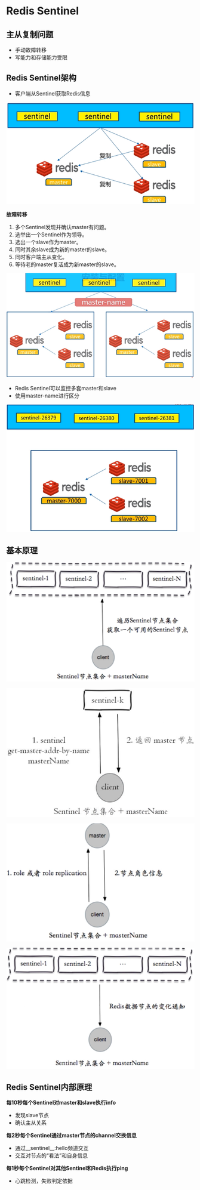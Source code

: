 # Redis Sentinel

## 主从复制问题

- 手动故障转移
- 写能力和存储能力受限

## Redis Sentinel架构

- 客户端从Sentinel获取Redis信息

![Redis Sentinel](assets/8-1.png)

**故障转移**

1. 多个Sentinel发现并确认master有问题。
2. 选举出一个Sentinel作为领导。
3. 选出一个slave作为master。
4. 同时其余slave成为新的master的slave。
5. 同时客户端主从变化。
6. 等待老的master复活成为新master的slave。

![Redis Sentinel](assets/8-2.png)

- Redis Sentinel可以监控多套master和slave
- 使用master-name进行区分

![Redis Sentinel架构](assets/8-3.png)

## 基本原理

![基本原理](assets/8-4.png)

![基本原理](assets/8-5.png)

![基本原理](assets/8-6.png)

![基本原理](assets/8-7.png)

## Redis Sentinel内部原理

**每10秒每个Sentinel对master和slave执行info**

- 发现slave节点
- 确认主从关系

**每2秒每个Sentinel通过master节点的channel交换信息**

- 通过__sentinel__:hello频道交互
- 交互对节点的“看法”和自身信息

**每1秒每个Sentinel对其他Sentinel和Redis执行ping**

- 心跳检测，失败判定依据